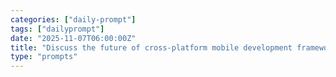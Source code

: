 ```yaml
---
categories: ["daily-prompt"]
tags: ["dailyprompt"]
date: "2025-11-07T06:00:00Z"
title: "Discuss the future of cross-platform mobile development frameworks (e.g., Flutter, React Native)."
type: "prompts"
---
```

